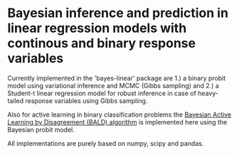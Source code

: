 # Bayesian inference and prediction in linear regression models with continous and binary response variables

Currently implemented in the 'bayes-linear' package are 1.) a binary probit model using variational inference and MCMC (Gibbs sampling) and 2.) a Student-t linear regression model for robust inference in case of heavy-tailed response variables using Gibbs sampling. 

Also for active learning in binary classification problems the [Bayesian Active Learning by Disagreement (BALD) algorithm](https://arxiv.org/abs/1112.5745) is implemented here using the Bayesian probit model.

All implementations are purely based on numpy, scipy and pandas.    
